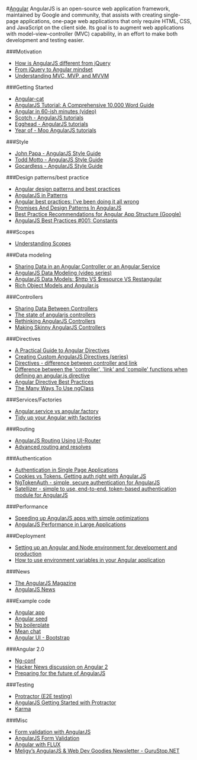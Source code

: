 #[Angular](https://angularjs.org/)
AngularJS is an open-source web application framework, maintained by Google and community, that assists with creating single-page applications, one-page web applications that only require HTML, CSS, and JavaScript on the client side. Its goal is to augment web applications with model–view–controller (MVC) capability, in an effort to make both development and testing easier.

###Motivation
- [How is AngularJS different from jQuery](http://stackoverflow.com/questions/13151725/how-is-angularjs-different-from-jquery)
- [From jQuery to Angular mindset](http://stackoverflow.com/questions/14994391/how-do-i-think-in-angularjs-if-i-have-a-jquery-background)
- [Understanding MVC, MVP, and MVVM](http://stackoverflow.com/questions/2056/what-are-mvp-and-mvc-and-what-is-the-difference)

###Getting Started
- [Angular-cat](https://docs.angularjs.org/tutorial/step_00)
- [AngularJS Tutorial: A Comprehensive 10,000 Word Guide](http://www.airpair.com/angularjs)
- [Angular in 60-ish minutes (video)](https://www.youtube.com/watch?v=i9MHigUZKEM)
- [Scotch - AngularJS tutorials](http://scotch.io/tag/angular-js)
- [Egghead - AngularJS tutorials](https://egghead.io/technologies/angularjs)
- [Year of - Moo AngularJS tutorials](http://www.yearofmoo.com/)

###Style
- [John Papa - AngularJS Style Guide](https://github.com/johnpapa/angularjs-styleguide)
- [Todd Motto - AngularJS Style Guide](https://github.com/toddmotto/angularjs-styleguide)
- [Gocardless - AngularJS Style Guide](https://github.com/gocardless/angularjs-style-guide)

###Design patterns/best practice
- [Angular design patterns and best practices](http://trochette.github.io/Angular-Design-Patterns-Best-Practices/#/intro)
- [AngularJS in Patterns](https://github.com/mgechev/angularjs-in-patterns)
- [Angular best practices: I've been doing it all wrong](http://www.artandlogic.com/blog/2013/05/ive-been-doing-it-wrong-part-1-of-3/)
- [Promises And Design Patterns In AngularJS](http://blog.xebia.com/2014/02/23/promises-and-design-patterns-in-angularjs/)
- [Best Practice Recommendations for Angular App Structure (Google)](https://docs.google.com/document/d/1XXMvReO8-Awi1EZXAXS4PzDzdNvV6pGcuaF4Q9821Es/pub)
- [AngularJS Best Practices #001: Constants](http://twofuckingdevelopers.com/2014/06/angularjs-best-practices-001-constants/)

###Scopes
- [Understanding Scopes](https://github.com/angular/angular.js/wiki/Understanding-Scopes)

###Data modeling
- [Sharing Data in an Angular Controller or an Angular Service](http://www.johnpapa.net/sharing-data-in-an-angular-controller-or-an-angular-service/)
- [AngularJS Data Modeling (video series)](https://egghead.io/series/angularjs-data-modeling)
- [AngularJS Data Models: $http VS $resource VS Restangular](http://sauceio.com/index.php/2014/07/angularjs-data-models-http-vs-resource-vs-restangular/)
- [Rich Object Models and Angular.js](http://blog.shinetech.com/2014/02/04/rich-object-models-and-angular-js/)

###Controllers
- [Sharing Data Between Controllers](http://www.thinkster.io/angularjs/9jfpSmbx1j/angularjs-sharing-data-between-controllers)
- [The state of angularjs controllers](http://jonathancreamer.com/the-state-of-angularjs-controllers/)
- [Rethinking AngularJS Controllers](http://toddmotto.com/rethinking-angular-js-controllers/)
- [Making Skinny AngularJS Controllers](https://scotch.io/tutorials/making-skinny-angularjs-controllers)

###Directives
- [A Practical Guide to Angular Directives](http://www.sitepoint.com/practical-guide-angularjs-directives/)
- [Creating Custom AngularJS Directives (series)](http://weblogs.asp.net/dwahlin/creating-custom-angularjs-directives-part-i-the-fundamentals)
- [Directives - difference between controller and link](http://jasonmore.net/angular-js-directives-difference-controller-link/)
- [Difference between the 'controller', 'link' and 'compile' functions when defining an angular.js directive](http://stackoverflow.com/questions/12546945/difference-between-the-controller-link-and-compile-functions-when-definin)
- [Angular Directive Best Practices](http://www.jeremyzerr.com/angularjs-directive-best-practices)
- [The Many Ways To Use ngClass](https://scotch.io/tutorials/the-many-ways-to-use-ngclass)

###Services/Factories
- [Angular.service vs angular.factory](http://stackoverflow.com/questions/14324451/angular-service-vs-angular-factory)
- [Tidy up your Angular with factories](http://www.sitepoint.com/tidy-angular-controllers-factories-services/)

###Routing
- [AngularJS Routing Using UI-Router](http://scotch.io/tutorials/javascript/angular-routing-using-ui-router)
- [Advanced routing and resolves](https://medium.com/opinionated-angularjs/advanced-routing-and-resolves-a2fcbf874a1c)

###Authentication
- [Authentication in Single Page Applications](https://vickev.com/#!/article/authentication-in-single-page-applications-node-js-passportjs-angularjs)
- [Cookies vs Tokens. Getting auth right with Angular.JS](https://auth0.com/blog/2014/01/07/angularjs-authentication-with-cookies-vs-token/)
- [NgTokenAuth - simple, secure authentication for AngularJS](https://github.com/lynndylanhurley/ng-token-auth)
- [Satellizer - simple to use, end-to-end, token-based authentication module for AngularJS](https://github.com/sahat/satellizer)

###Performance 
- [Speeding up AngularJS apps with simple optimizations](http://www.binpress.com/tutorial/speeding-up-angular-js-with-simple-optimizations/135)
- [AngularJS Performance in Large Applications](https://www.airpair.com/angularjs/posts/angularjs-performance-large-applications)

###Deployment
- [Setting up an Angular and Node environment for development and production](http://start.jcolemorrison.com/how-i-setup-angular-node-projects/)
- [How to use environment variables in your Angular application](http://mindthecode.com/how-to-use-environment-variables-in-your-angular-application/)

###News
- [The AngularJS Magazine](https://flipboard.com/section/the-angularjs-magazine-bbIMWS)
- [AngularJS News](https://twitter.com/tubame_694)

###Example code
- [Angular app](https://github.com/angular-app/angular-app)
- [Angular seed](https://github.com/angular/angular-seed)
- [Ng boilerplate](https://github.com/ngbp/ngbp)
- [Mean chat](https://github.com/DaftMonk/mean-chat)
- [Angular UI - Bootstrap](https://github.com/angular-ui/bootstrap)

###Angular 2.0
- [Ng-conf](https://www.youtube.com/watch?v=gNmWybAyBHI)
- [Hacker News discussion on Angular 2](https://news.ycombinator.com/item?id=8507632)
- [Preparing for the future of AngularJS](https://www.airpair.com/angularjs/posts/preparing-for-the-future-of-angularjs)

###Testing
- [Protractor (E2E testing)](https://github.com/angular/protractor)
- [AngularJS Getting Started with Protractor](https://egghead.io/lessons/angularjs-getting-started-with-protractor)
- [Karma](http://karma-runner.github.io/0.12/index.html)

###Misc
- [Form validation with AngularJS](http://www.ng-newsletter.com/posts/validations.html)
- [AngularJS Form Validation](http://scotch.io/tutorials/javascript/angularjs-form-validation)
- [Angular with FLUX](https://github.com/christianalfoni/flux-angular)
- [Meligy’s AngularJS & Web Dev Goodies Newsletter - GuruStop.NET](http://gurustop.net/newsletter)
